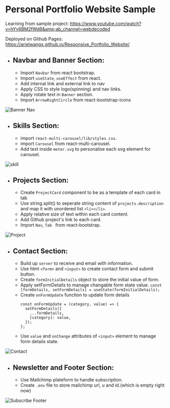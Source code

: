 # Personal Portfolio Website Sample
Learning from sample project: https://www.youtube.com/watch?v=hYv6BM2fWd8&amp;ab_channel=webdecoded

Deployed on Github Pages: https://arielwangx.github.io/Responsive_Portfolio_Website/

- ## Navbar and Banner Section:
  - Import ```Navbar``` from react bootstrap.
  - Import ```useState```, ```useEffect``` from react.
  - Add internal link and external link to nav
  - Apply CSS to style logo(spinning) and nav links.
  - Apply rotate text in ```Banner``` section. 
  - Import ```ArrowRightCircle``` from react-bootstrap-icons

![Banner Nav](https://user-images.githubusercontent.com/109891752/222336573-187968d7-a1ac-470e-b31e-589ef7553853.JPG)


- ## Skills Section:
  - import ```react-multi-carousel/lib/styles.css```.
  - import ```Carousel``` from react-multi-carousel.
  - Add text inside ```meter.svg``` to personalise each svg element for carousel.
  
![skill](https://user-images.githubusercontent.com/109891752/222336664-b665fb6c-1bef-4183-a87c-29ffd5c3afbd.JPG)


- ## Projects Section:
  - Create ```ProjectCard``` component to be as a template of each card in tab
  - Use string.split() to seperate string content of ```projects.description``` and map it with unordered list ```<li></li>```.
  - Apply relative size of text within each card content.
  - Add Github project's link to each card.
  - Import ```Nav```, ```Tab ``` from react-bootstrap.
  
![Project](https://user-images.githubusercontent.com/109891752/222336805-9e147ec7-340a-4cb4-b033-14d7019f2dfb.JPG)


- ## Contact Section:
  - Build up ```server``` to receive and email with information.
  - Use html ```<form>``` and ```<input>``` to create contact form and submit button.
  - Create ```formInitialDetails``` object to store the initial value of form.
  - Apply setFormDetails to manage changable form state value.
    ```const [formDetails, setFormDetails] = useState(formInitialDetails);```
  - Create ```onFormUpdate``` function to update form details
    ```
    const onFormUpdate = (category, value) => {
      setFormDetails({
        ...formDetails,
        [category]: value,
      });
    };
    ```
  -  Use ```value``` and ```onChange``` attributes of ```<input>``` element to manage form details state.
  
![Contact](https://user-images.githubusercontent.com/109891752/222336825-f6ac8abc-99f6-4c6f-aec7-b540e309f9a2.JPG)


- ## Newsletter and Footer Section:
  - Use Mailchimp plateform to handle subscription.
  - Create ```.env``` file to store mailchimp url, u and id.(which is empty right now)
  
![Subscribe Footer](https://user-images.githubusercontent.com/109891752/222336836-756d1c7d-9355-4ddf-9a1d-dc8c9c7f38dc.JPG)
